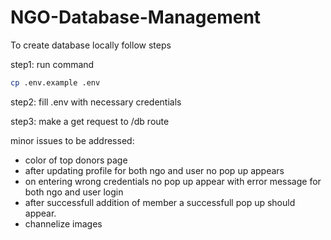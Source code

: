 # NGO-Database-Management

To create database locally
follow steps 

step1: run command 
```bash
cp .env.example .env
```

step2: fill .env with necessary credentials

step3: make a get request to /db route


minor issues to be addressed:
- color of top donors page
- after updating profile for both ngo and user no pop up appears
- on entering wrong credentials no pop up appear with error message for both ngo and user login
- after successfull addition of member a successfull pop up should appear.
- channelize images
